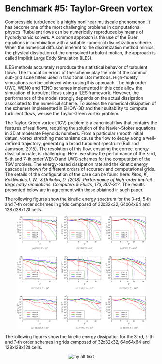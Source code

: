 # Benchmark #5: Taylor-Green vortex

Compressible turbulence is a highly nonlinear multiscale phenomenon. It has become one of the most challenging problems in computational physics. Turbulent flows can be numerically reproduced by means of hydrodynamic solvers. A common approach is the use of the Euler equations in combination with a suitable numerical discretization scheme. When the numerical diffusion inherent to the discretization method mimics the physical dissipation of the unresolved turbulent motion, the approach is called Implicit Large Eddy Simulation (ILES). 

ILES methods accurately reproduce the statistical behavior of turbulent flows. The  truncation errors of the scheme play the role of the common sub-grid scale filters used in traditional LES methods. High-fidelity simulations can be achieved when using this approach. The high order UWC, WENO and TENO schemes implemented in this code allow the simulation of turbulent flows using a ILES framework. However, the performance of the model strongly depends on the actual dissipation associated to the numerical scheme. To assess the numerical dissipation of the schemes implemented in EHOW-3D and their suitability to compute turbulent flows, we use the Taylor-Green vortex problem.

The Taylor-Green vortex (TGV) problem is a canonical flow that contains the features of real flows, requiring the solution of the Navier–Stokes equations in 3D at moderate Reynolds numbers. From a particular smooth initial datum, vortex stretching mechanisms cause the flow to decay along a well-defined trajectory, generating a broad turbulent spectrum (Bull and Jameson, 2015). The resolution of this flow, ensuring the correct energy dissipation rate, is challenging. Here, we show the performance of the 3-rd, 5-th and 7-th order WENO and UWC schemes for the computation of the TGV problem. The energy-based dissipation rate and the kinetic energy cascade is shown for different orders of accuracy and computational grids. The details of the configuration of the case can be found here: *Ritos, K., Kokkinakis, I. W., & Drikakis, D. (2018). Performance of high-order implicit large eddy simulations. Computers & Fluids, 173, 307-312.* The results presented below are in agreement with those obtained in such paper.


The following figures show the kinetic energy spectrum for the 3-rd, 5-th and 7-th order schemes in grids composed of 32x32x32, 64x64x64 and 128x128x128 cells.

<figure style="text-align: center;">
  <img src="TGV_spectrum.png" alt="my alt text"/>
</figure>

The following figures show the kinetic energy dissipation for the 3-rd, 5-th and 7-th order schemes in grids composed of 32x32x32, 64x64x64 and 128x128x128 cells.

<figure style="text-align: center;">
  <img src="dissipation_rate.png" alt="my alt text"/>
</figure>
